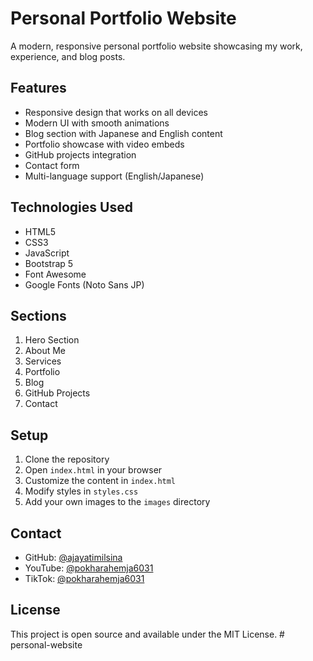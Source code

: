 # Personal Portfolio Website

A modern, responsive personal portfolio website showcasing my work, experience, and blog posts.

## Features

- Responsive design that works on all devices
- Modern UI with smooth animations
- Blog section with Japanese and English content
- Portfolio showcase with video embeds
- GitHub projects integration
- Contact form
- Multi-language support (English/Japanese)

## Technologies Used

- HTML5
- CSS3
- JavaScript
- Bootstrap 5
- Font Awesome
- Google Fonts (Noto Sans JP)

## Sections

1. Hero Section
2. About Me
3. Services
4. Portfolio
5. Blog
6. GitHub Projects
7. Contact

## Setup

1. Clone the repository
2. Open `index.html` in your browser
3. Customize the content in `index.html`
4. Modify styles in `styles.css`
5. Add your own images to the `images` directory

## Contact

- GitHub: [@ajayatimilsina](https://github.com/ajayatimilsina)
- YouTube: [@pokharahemja6031](https://youtube.com/@pokharahemja6031)
- TikTok: [@pokharahemja6031](https://www.tiktok.com/@pokharahemja6031)

## License

This project is open source and available under the MIT License. # personal-website

